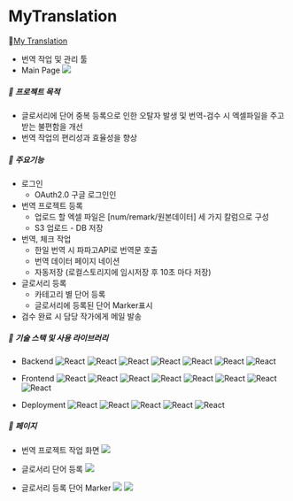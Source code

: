 # MyTranslation


🔗[My Translation](https://qmffnxod.store/)
- 번역 작업 및 관리 툴
- Main Page
![](https://user-images.githubusercontent.com/104023868/227980816-1246c98a-6c2b-4f03-924b-9bec38f17b48.png)

##### 🚩 프로젝트 목적
- 글로서리에 단어 중복 등록으로 인한 오탈자 발생 및 번역-검수 시 엑셀파일을 주고 받는 불편함을 개선
- 번역 작업의 편리성과 효율성을 향상

##### 📌 주요기능
- 로그인
  - OAuth2.0 구글 로그인인
- 번역 프로젝트 등록
  - 업로드 할 엑셀 파일은 [num/remark/원본데이터] 세 가지 칼럼으로 구성
  - S3 업로드 - DB 저장
- 번역, 체크 작업
  - 한일 번역 시 파파고API로 번역문 호출
  - 번역 데이터 페이지 네이션
  - 자동저장 (로컬스토리지에 임시저장 후 10초 마다 저장)
- 글로서리 등록
  - 카테고리 별 단어 등록
  - 글로서리에 등록된 단어 Marker표시
- 검수 완료 시 담당 작가에게 메일 발송

##### 📌 기술 스택 및 사용 라이브러리
- Backend
![React](https://img.shields.io/badge/Python-white?style=flat&logo=Python&logoColor=3776A) ![React](https://img.shields.io/badge/Django-white?style=flat&logo=Django&logoColor=092E20) ![React](https://img.shields.io/badge/DjangoRestFramework-white?style=flat&logo=djangorestframework&logoColor=092E20) ![React](https://img.shields.io/badge/MySQL-white?style=flat&logo=Mysql&logoColor=4479A1) ![React](https://img.shields.io/badge/S3-white?style=flat&logo=amazons3&logoColor=569A31) 
![React](https://img.shields.io/badge/Celery-white?style=flat&logo=celery&logoColor=37814A) ![React](https://img.shields.io/badge/Scrapy-white?style=flat&logo=scrapy&logoColor=499848) 

- Frontend
![React](https://img.shields.io/badge/Javascript-white?style=flat&logo=javascript&logoColor=F7DF1E) ![React](https://img.shields.io/badge/React-white?style=flat&logo=react&logoColor=61DAFB) ![React](https://img.shields.io/badge/CloudFront-white?style=flat&logo=amazonaws&logoColor=232F3E) ![React](https://img.shields.io/badge/GihubActions-white?style=flat&logo=githubactions&logoColor=2088FF)
![React](https://img.shields.io/badge/ChakraUI-white?style=flat&logo=chakraui&logoColor=319795) ![React](https://img.shields.io/badge/ReactQuery-white?style=flat&logo=reactquery&logoColor=FF4154) ![React](https://img.shields.io/badge/ReactHookForn-white?style=flat&logo=reacthookform&logoColor=EC5990) ![React](https://img.shields.io/badge/ReactMarker-white?style=flat&logo=reactmarker&logoColor=EC5990) 

- Deployment
![React](https://img.shields.io/badge/Docker-white?style=flat&logo=docker&logoColor=2496ED) ![React](https://img.shields.io/badge/EC2-white?style=flat&logo=amazonec2&logoColor=FF9900) ![React](https://img.shields.io/badge/RDS-white?style=flat&logo=amazonrds&logoColor=527FFF) ![React](https://img.shields.io/badge/Nginx-white?style=flat&logo=nginx&logoColor=009639) ![React](https://img.shields.io/badge/Gunicorn-white?style=flat&logo=gunicorn&logoColor=499848)

##### 📌 페이지
- 번역 프로젝트 작업 화면
![](https://user-images.githubusercontent.com/104023868/227997001-0e7344fe-fad6-479a-a7bc-065ecbf4c0d7.png)

- 글로서리 단어 등록
![](https://user-images.githubusercontent.com/104023868/227997438-c68367ba-1668-4e55-829c-aa090de43930.png)

- 글로서리 등록 단어 Marker
![](https://user-images.githubusercontent.com/104023868/227997887-97eb84ac-25b5-43d7-9983-a6759b1544f5.png)
![](https://user-images.githubusercontent.com/104023868/227997935-88fe6c21-9230-46c1-91a4-6ab16d2fecd9.png)
